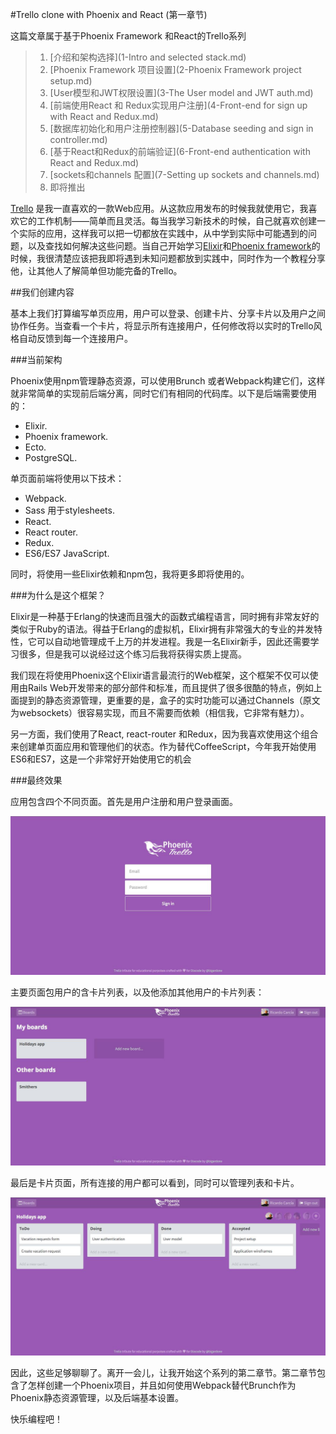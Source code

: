 #Trello clone with Phoenix and React (第一章节)

这篇文章属于基于Phoenix Framework 和React的Trello系列    

> 1. [介绍和架构选择](1-Intro and selected stack.md) <br/>
> 2. [Phoenix Framework 项目设置](2-Phoenix Framework project setup.md)  <br/>
> 3. [User模型和JWT权限设置](3-The User model and JWT auth.md) <br/>
> 4. [前端使用React 和 Redux实现用户注册](4-Front-end for sign up with React and Redux.md) <br/>
> 5. [数据库初始化和用户注册控制器](5-Database seeding and sign in controller.md)<br/>
> 6. [基于React和Redux的前端验证](6-Front-end authentication with React and Redux.md) <br/>
> 7. [sockets和channels 配置](7-Setting up sockets and channels.md)<br/>
> 8. 即将推出 <br/>

[Trello](https://trello.com/) 是我一直喜欢的一款Web应用。从这款应用发布的时候我就使用它，我喜欢它的工作机制——简单而且灵活。每当我学习新技术的时候，自己就喜欢创建一个实际的应用，这样我可以把一切都放在实践中，从中学到实际中可能遇到的问题，以及查找如何解决这些问题。当自己开始学习[Elixir](http://elixir-lang.org/)和[Phoenix framework](http://www.phoenixframework.org/)的时候，我很清楚应该把我即将遇到未知问题都放到实践中，同时作为一个教程分享他，让其他人了解简单但功能完备的Trello。

##我们创建内容

基本上我们打算编写单页应用，用户可以登录、创建卡片、分享卡片以及用户之间协作任务。当查看一个卡片，将显示所有连接用户，任何修改将以实时的Trello风格自动反馈到每一个连接用户。

###当前架构

Phoenix使用npm管理静态资源，可以使用Brunch 或者Webpack构建它们，这样就非常简单的实现前后端分离，同时它们有相同的代码库。以下是后端需要使用的：

* Elixir.
* Phoenix framework.
* Ecto.
* PostgreSQL.

单页面前端将使用以下技术：
* Webpack.
* Sass 用于stylesheets.
* React.
* React router.
* Redux.
* ES6/ES7 JavaScript.

同时，将使用一些Elixir依赖和npm包，我将更多即将使用的。

###为什么是这个框架？

Elixir是一种基于Erlang的快速而且强大的函数式编程语言，同时拥有非常友好的类似于Ruby的语法。得益于Erlang的虚拟机，Elixir拥有非常强大的专业的并发特性，它可以自动地管理成千上万的并发进程。我是一名Elixir新手，因此还需要学习很多，但是我可以说经过这个练习后我将获得实质上提高。    

我们现在将使用Phoenix这个Elixir语言最流行的Web框架，这个框架不仅可以使用由Rails Web开发带来的部分部件和标准，而且提供了很多很酷的特点，例如上面提到的静态资源管理，更重要的是，盒子的实时功能可以通过Channels（原文为websockets）很容易实现，而且不需要而依赖（相信我，它非常有魅力）。    

另一方面，我们使用了React, react-router 和Redux，因为我喜欢使用这个组合来创建单页面应用和管理他们的状态。作为替代CoffeeScript，今年我开始使用ES6和ES7，这是一个非常好开始使用它的机会

###最终效果

应用包含四个不同页面。首先是用户注册和用户登录画面。    

 ![登录画面](/images/part1/sign-in.jpg)    

主要页面包用户的含卡片列表，以及他添加其他用户的卡片列表：    

 ![卡片画面](/images/part1/boards.jpg)     

最后是卡片页面，所有连接的用户都可以看到，同时可以管理列表和卡片。     

  ![卡片内容](/images/part1/show-board.jpg)    

因此，这些足够聊聊了。离开一会儿，让我开始这个系列的第二章节。第二章节包含了怎样创建一个Phoenix项目，并且如何使用Webpack替代Brunch作为Phoenix静态资源管理，以及后端基本设置。    

快乐编程吧！
